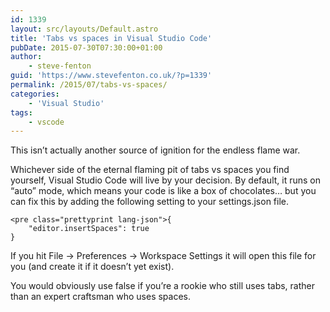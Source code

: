```yaml
---
id: 1339
layout: src/layouts/Default.astro
title: 'Tabs vs spaces in Visual Studio Code'
pubDate: 2015-07-30T07:30:00+01:00
author:
    - steve-fenton
guid: 'https://www.stevefenton.co.uk/?p=1339'
permalink: /2015/07/tabs-vs-spaces/
categories:
    - 'Visual Studio'
tags:
    - vscode
---
```


This isn’t actually another source of ignition for the endless flame war.

Whichever side of the eternal flaming pit of tabs vs spaces you find yourself, Visual Studio Code will live by your decision. By default, it runs on “auto” mode, which means your code is like a box of chocolates… but you can fix this by adding the following setting to your settings.json file.

```
<pre class="prettyprint lang-json">{
    "editor.insertSpaces": true
}
```

If you hit File -&gt; Preferences -&gt; Workspace Settings it will open this file for you (and create it if it doesn’t yet exist).

You would obviously use false if you’re a rookie who still uses tabs, rather than an expert craftsman who uses spaces.
